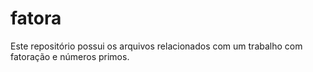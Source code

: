 # fatora
Este repositório possui os arquivos relacionados com um trabalho com fatoração e números primos.
